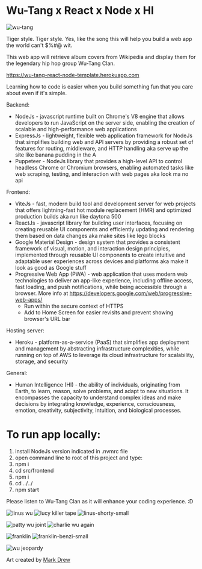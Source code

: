 # Wu-Tang x React x Node x HI

![wu-tang](https://user-images.githubusercontent.com/1335262/44062950-81424b5e-9f2c-11e8-88a1-88341217f6a1.jpg)

Tiger style. Tiger style. Yes, like the song this will help you build a web app the world can't $%#@ wit.

This web app will retrieve album covers from Wikipedia and display them for the legendary hip hop group Wu-Tang Clan.

https://wu-tang-react-node-template.herokuapp.com

Learning how to code is easier when you build something fun that you care about even if it's simple.

Backend:

- NodeJs - javascript runtime built on Chrome's V8 engine that allows developers to run JavaScript on the server side, enabling the creation of scalable and high-performance web applications
- ExpressJs - lightweight, flexible web application framework for NodeJs that simplifies building web and API servers by providing a robust set of features for routing, middleware, and HTTP handling aka serve up the site like banana pudding in the A
- Puppeteer - NodeJs library that provides a high-level API to control headless Chrome or Chromium browsers, enabling automated tasks like web scraping, testing, and interaction with web pages aka look ma no api

Frontend:

- ViteJs - fast, modern build tool and development server for web projects that offers lightning-fast hot module replacement (HMR) and optimized production builds aka run like daytona 500
- ReactJs - javascript library for building user interfaces, focusing on creating reusable UI components and efficiently updating and rendering them based on data changes aka make sites like lego blocks
- Google Material Design - design system that provides a consistent framework of visual, motion, and interaction design principles, implemented through reusable UI components to create intuitive and adaptable user experiences across devices and platforms aka make it look as good as Google stuff
- Progressive Web App (PWA) - web application that uses modern web technologies to deliver an app-like experience, including offline access, fast loading, and push notifications, while being accessible through a browser.  More info at https://developers.google.com/web/progressive-web-apps/
    - Run within the secure context of HTTPS
    - Add to Home Screen for easier revisits and prevent showing browser's URL bar

Hosting server:

- Heroku - platform-as-a-service (PaaS) that simplifies app deployment and management by abstracting infrastructure complexities, while running on top of AWS to leverage its cloud infrastructure for scalability, storage, and security

General:

- Human Intelligence (HI) - the ability of individuals, originating from Earth, to learn, reason, solve problems, and adapt to new situations. It encompasses the capacity to understand complex ideas and make decisions by integrating knowledge, experience, consciousness, emotion, creativity, subjectivity, intuition, and biological processes.

# To run app locally:

1. install NodeJs version indicated in .nvmrc file
2. open command line to root of this project and type:
3. npm i
4. cd src/frontend
5. npm i
6. cd ../../
7. npm start

Please listen to Wu-Tang Clan as it will enhance your coding experience. :D

![linus wu](https://user-images.githubusercontent.com/1335262/44238981-06b44580-a185-11e8-92e1-55d460c3b81e.png) 
![lucy killer tape](https://user-images.githubusercontent.com/1335262/44238991-16cc2500-a185-11e8-9abe-145d2d9619ba.png)
![linus-shorty-small](https://user-images.githubusercontent.com/1335262/65600046-498e4280-df6d-11e9-9b5d-fda1ef93022b.jpg)

![patty wu joint](https://user-images.githubusercontent.com/1335262/44239019-34998a00-a185-11e8-8887-3e96ddbe1a10.png) 
![charlie wu again](https://user-images.githubusercontent.com/1335262/44239031-44b16980-a185-11e8-8f2e-6df34589f1e5.png)

![franklin](https://user-images.githubusercontent.com/1335262/44304912-5be48880-a338-11e8-935c-d28553a8788a.png)
![franklin-benzi-small](https://user-images.githubusercontent.com/1335262/65600161-9a9e3680-df6d-11e9-9d21-cea6cf4e9d55.jpg)

![wu jeopardy](https://user-images.githubusercontent.com/1335262/44239056-6874af80-a185-11e8-9c5b-b85d8633925f.png)

Art created by [Mark Drew](https://www.artsy.net/artwork/mark-drew-wu-tang-again-wu-tang-clan)
